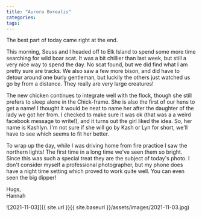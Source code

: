 ```yaml
---
title: "Aurora Borealis"
categories:
tags:
---
```


The best part of today came right at the end.

This morning, Seuss and I headed off to Elk Island to spend some more time searching for wild boar scat. It was a bit chillier than last week, but still a very nice way to spend the day. No scat found, but we did find what I am pretty sure are tracks. We also saw a few more bison, and did have to detour around one burly gentleman, but luckily the others just watched us go by from a distance. They really are very large creatures!

The new chicken continues to integrate well with the flock, though she still prefers to sleep alone in the Chick-frame. She is also the first of our hens to get a name! I thought it would be neat to name her after the daughter of the lady we got her from. I checked to make sure it was ok (that was a a weird facebook message to write!), and it turns out the girl liked the idea. So, her name is Kashlyn. I'm not sure if she will go by Kash or Lyn for short, we'll have to see which seems to fit her better.

To wrap up the day, while I was driving home from fire practice I saw the northern lights! The first time in a long time we've seen them so bright. Since this was such a special treat they are the subject of today's photo. I don't consider myself a professional photographer, but my phone does have a night time setting which proved to work quite well. You can even seen the big dipper!

Hugs,<br />
Hannah

![2021-11-03]({{ site.url }}{{ site.baseurl }}/assets/images/2021-11-03.jpg)